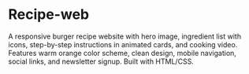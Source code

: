 # Recipe-web
A responsive burger recipe website with hero image, ingredient list with icons, step-by-step instructions in animated cards, and cooking video. Features warm orange color scheme, clean design, mobile navigation, social links, and newsletter signup. Built with HTML/CSS.
